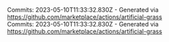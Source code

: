 Commits: 2023-05-10T11:33:32.830Z - Generated via https://github.com/marketplace/actions/artificial-grass
<br>
Commits: 2023-05-10T11:33:32.830Z - Generated via https://github.com/marketplace/actions/artificial-grass
<br>
